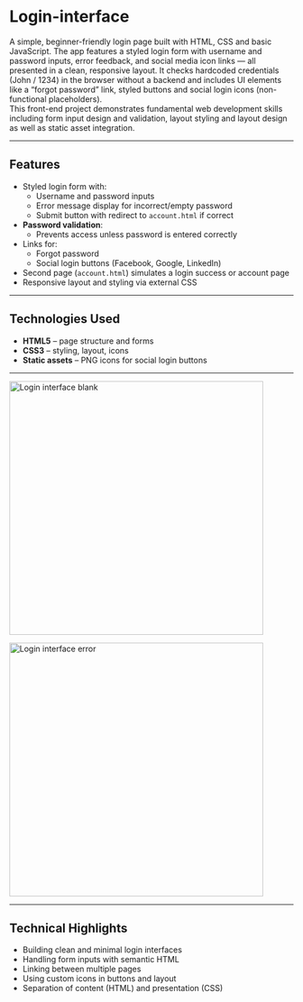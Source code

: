# Login-interface

A simple, beginner-friendly login page built with HTML, CSS and basic JavaScript. The app features a styled login form with username and password inputs, error feedback, and social media icon links — all presented in a clean, responsive layout. It checks hardcoded credentials (John / 1234) in the browser without a backend and includes UI elements like a “forgot password” link, styled buttons and social login icons (non-functional placeholders).  
This front-end project demonstrates fundamental web development skills including form input design and validation, layout styling and layout design as well as static asset integration.

---

## Features

- Styled login form with:
  - Username and password inputs
  - Error message display for incorrect/empty password
  - Submit button with redirect to `account.html` if correct
- **Password validation**:
  - Prevents access unless password is entered correctly
- Links for:
  - Forgot password
  - Social login buttons (Facebook, Google, LinkedIn)
- Second page (`account.html`) simulates a login success or account page
- Responsive layout and styling via external CSS

---

## Technologies Used

- **HTML5** – page structure and forms
- **CSS3** – styling, layout, icons
- **Static assets** – PNG icons for social login buttons

---

<p float="left">
  <img src="https://github.com/user-attachments/assets/34944db9-9375-4896-b307-f28bb5c11732" 
       alt="Login interface blank" 
       style="width: 450px; height: 450px; vertical-align: top;"/>
       
  <img src="https://github.com/user-attachments/assets/93b4050b-885d-421d-a077-f22543936acc" 
       alt="Login interface error" 
       style="width: 450px; height: 450px; vertical-align: top;"/>
</p>

---

## Technical Highlights

- Building clean and minimal login interfaces  
- Handling form inputs with semantic HTML  
- Linking between multiple pages  
- Using custom icons in buttons and layout  
- Separation of content (HTML) and presentation (CSS)  

